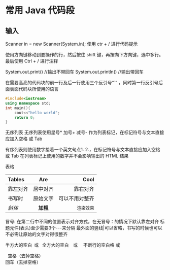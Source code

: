 # 常用 Java 代码段
## 输入
Scanner in = new Scanner(System.in);
使用 ctr + / 进行代码提示

使用方向键移动到要操作的行，然后按住 shift 键，再按向下方向键，选中多行。最后使用 Ctrl + / 进行注释

System.out.print()  //输出不带回车
System.out.println()  //输出带回车

在需要高亮的代码块的前一行及后一行使用三个反引号“`” ，同时第一行反引号后面表面代码块所使用的语言

``` c++
#include<iostream>
using namespace std;
int main(){
    cout<<"hello world";
    return 0;
}
```

无序列表
无序列表使用星号* 加号+ 减号- 作为列表标记，在标记符号与文本直接应加入空格 或 Tab  

有序列表则使用数字接着一个英文句点1. 2.，在标记符号与文本直接应加入空格 或 Tab
在列表标记上使用的数字并不会影响输出的 HTML 结果


表格

| Tables       | Are           | Cool |
|:-------------  |  :---------:| ----:|
| 靠左对齐   | 居中对齐  | 靠右对齐     |
| 书写时      | 原始文字     |  可以不用对整齐 |
*斜体*      | **加粗**     | `渲染效果`
冒号: 在第二行中不同的位置表示对齐方式，在无冒号：的情况下默认靠左对齐
标题元件(表头)至少需要3个---来分隔
最外面的竖线|可以省略，书写的时候也可以不必需让原始的文字对得很整齐


半方大的空白&ensp;或&#8194;
全方大的空白&emsp;或&#8195;
不断行的空白格&nbsp;或&#160;

&nbsp; 空格（去掉空格）
</br>回车（去掉空格）
